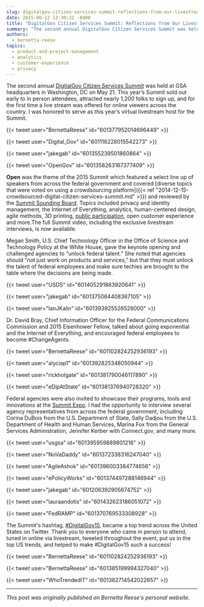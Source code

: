 ```yaml
---
slug: digitalgov-citizen-services-summit-reflections-from-our-livestream-host-and-full-recording-now-available
date: 2015-06-12 13:30:22 -0400
title: "DigitalGov Citizen Services Summit: Reflections from Our Livestream Host, and Full Recording Now Available!"
summary: "The second annual DigitalGov Citizen Services Summit was held at GSA headquarters in Washington, DC on May 21, 2015."
authors:
  - bernetta-reese
topics:
  - product-and-project-management
  - analytics
  - customer-experience
  - privacy
---
```


The second annual [DigitalGov Citizen Services Summit](https://web.archive.org/web/20150623214816/http://summit.digitalgov.gov/) was held at GSA headquarters in Washington, DC on May 21. This year’s Summit sold out early to in person attendees, attracted nearly 1,200 folks to sign up, and for the first time a live stream was offered for online viewers across the country. I was honored to serve as this year’s virtual livestream host for the Summit.

{{< tweet user="BernettaReese" id="601377952014696449" >}}

{{< tweet user="Digital_Gov" id="601116228015542273" >}}

{{< tweet user="jakegab" id="601355239501860864" >}}

{{< tweet user="OpenGov" id="601358263167377409" >}}

**Open** was the theme of the 2015 Summit which featured a select line up of speakers from across the federal government and covered [diverse topics that were voted on using a crowdsourcing platform]({{< ref "2014-12-15-crowdsourced-digital-citizen-services-summit.md" >}}) and reviewed by the [Summit Sounding Board](https://web.archive.org/web/20150706191031/https://summit.digitalgov.gov/summit-sounding-board/). Topics included privacy and identity management, the Internet of Everything, analytics, human-centered design, agile methods, 3D printing, [public participation](https://participation.usa.gov/), open customer experience and more.The full Summit video, including the exclusive livestream interviews, is now available.

Megan Smith, U.S. Chief Technology Officer in the Office of Science and Technology Policy at the White House, gave the keynote opening and challenged agencies to “unlock federal talent.” She noted that agencies should “not just work on products and services,” but that they must unlock the talent of federal employees and make sure techies are brought to the table where the decisions are being made.

{{< tweet user="USDS" id="601405291863920641" >}}

{{< tweet user="jakegab" id="601375064408367105" >}}

{{< tweet user="IanJKalin" id="601393925526528000" >}}

Dr. David Bray, Chief Information Officer for the Federal Communications Commission and 2015 Eisenhower Fellow, talked about going exponential and the Internet of Everything, and encouraged federal employees to become #ChangeAgents.

{{< tweet user="BernettaReese" id="601102824252936193" >}}

{{< tweet user="alyciap1" id="601392825348050944" >}}

{{< tweet user="rickholgate" id="601381790046117890" >}}

{{< tweet user="eDipAtState" id="601381376940728320" >}}

Federal agencies were also invited to showcase their programs, tools and innovations at the [Summit Expo](https://web.archive.org/web/20150706193127/https://summit.digitalgov.gov/expo/). I had the opportunity to interview several agency representatives from across the federal government, including Corina DuBois from the U.S. Department of State, Sally Dadjou from the U.S. Department of Health and Human Services, Marina Fox from the General Services Administration, Jennifer Kerber with Connect.gov, and many more.

{{< tweet user="usgsa" id="601395959889801216" >}}

{{< tweet user="NoVaDaddy" id="601372338316247040" >}}

{{< tweet user="AgileAshok" id="601396003384774656" >}}

{{< tweet user="ePolicyWorks" id="601374497288146944" >}}

{{< tweet user="jakegab" id="601206392905674752" >}}

{{< tweet user="lauraandotis" id="601432623186051072" >}}

{{< tweet user="FedRAMP" id="601370769533308928" >}}

The Summit's hashtag, [&#35;DigitalGov15](https://twitter.com/hashtag/DigitalGov15?src=hash), became a top trend across the United States on Twitter. Thank you to everyone who came in person to attend, tuned in online via livestream, tweeted throughout the event, put us in the top US trends, and helped to make &#35;DigitalGov15 such a success!

{{< tweet user="BernettaReese" id="601102824252936193" >}}

{{< tweet user="BernettaReese" id="601385199994327040" >}}

{{< tweet user="WhoTrendedIT" id="601382714542022657" >}}

---

*This post was originally published on Bernetta Reese's personal website.*
